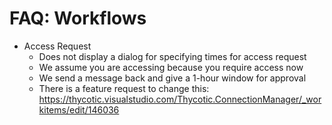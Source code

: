 [title]: #	"FAQ: Workflows"
[tags]: #	"workflow,faq,accessrequest"
[priority]: #	"606"
# **FAQ: Workflows**

- Access Request
  - Does not display a dialog for specifying times for access request
  - We assume you are accessing because you require access now
  - We send a message back and give a 1-hour window for approval
  - There is a feature request to change this:
    https://thycotic.visualstudio.com/Thycotic.ConnectionManager/_workitems/edit/146036